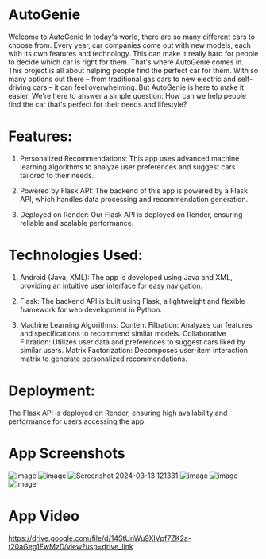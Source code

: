 # AutoGenie
Welcome to AutoGenie
In today's world, there are so many different cars to choose from. Every year, car companies come out with new models, each with its own features and technology. This can make it really hard for people to decide which car is right for them.
That's where AutoGenie comes in. This project is all about helping people find the perfect car for them. With so many options out there – from traditional gas cars to new electric and self-driving cars – it can feel overwhelming. But AutoGenie is here to make it easier.
We're here to answer a simple question: How can we help people find the car that's perfect for their needs and lifestyle?

# Features:
1. Personalized Recommendations: This app uses advanced machine learning algorithms to analyze user preferences and suggest cars tailored to their needs.

2. Powered by Flask API: The backend of this app is powered by a Flask API, which handles data processing and recommendation generation.

3. Deployed on Render: Our Flask API is deployed on Render, ensuring reliable and scalable performance.

# Technologies Used:
1. Android (Java, XML): The app is developed using Java and XML, providing an intuitive user interface for easy navigation.

2. Flask: The backend API is built using Flask, a lightweight and flexible framework for web development in Python.

3. Machine Learning Algorithms:
Content Filtration: Analyzes car features and specifications to recommend similar models.
Collaborative Filtration: Utilizes user data and preferences to suggest cars liked by similar users.
Matrix Factorization: Decomposes user-item interaction matrix to generate personalized recommendations.

# Deployment:
The Flask API is deployed on Render, ensuring high availability and performance for users accessing the app.

# App Screenshots
![image](https://github.com/YashGarg969/AutoGenie/assets/112561468/c4754d19-7250-4e22-8845-5f541f7de62b)
![image](https://github.com/YashGarg969/AutoGenie/assets/112561468/299058e7-76b9-457a-b5bb-d21f44d3f6e4)
![Screenshot 2024-03-13 121331](https://github.com/YashGarg969/AutoGenie/assets/112561468/307e95f8-f26e-496d-b645-5a0ea81fb474)
![image](https://github.com/YashGarg969/AutoGenie/assets/112561468/7989e3a6-35e3-4c82-9ad1-519441eaec30)
![image](https://github.com/YashGarg969/AutoGenie/assets/112561468/04b37d14-d4e2-4ab1-8ff5-967080a1c1bd)
![image](https://github.com/YashGarg969/AutoGenie/assets/112561468/3e88586e-53ff-48d9-ba5b-d939d81c0133)

# App Video
https://drive.google.com/file/d/14StUnWu9XlVpf7ZK2a-t20aGeg1EwMzD/view?usp=drive_link





